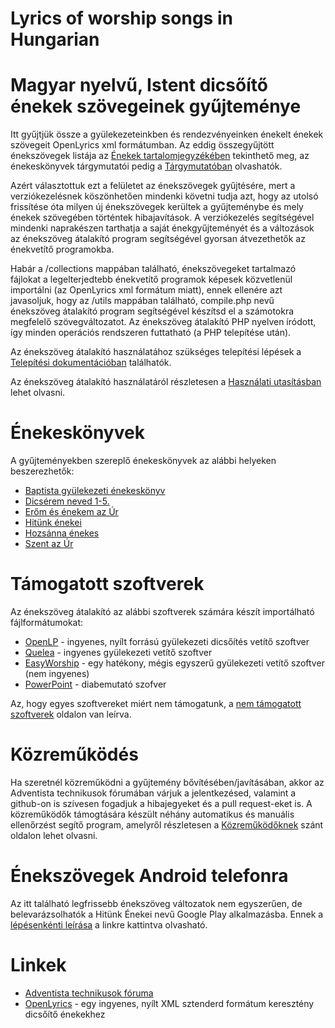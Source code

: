 # Lyrics of worship songs in Hungarian

# Magyar nyelvű, Istent dicsőítő énekek szövegeinek gyűjteménye

Itt gyűjtjük össze a gyülekezeteinkben és rendezvényeinken énekelt énekek
szövegeit OpenLyrics xml formátumban. Az eddig összegyűjtött énekszövegek listája az
[Énekek tartalomjegyzékében](./Contents.md) tekinthető meg, az énekeskönyvek tárgymutatói
pedig a [Tárgymutatóban](./docs/index/README.md) olvashatók.

Azért választottuk ezt a felületet az énekszövegek gyűjtésére, mert a verziókezelésnek
köszönhetően mindenki követni tudja azt, hogy az utolsó frissítése óta milyen új énekszövegek
kerültek a gyűjteménybe és mely énekek szövegében történtek hibajavítások.
A verziókezelés segítségével mindenki naprakészen tarthatja a saját énekgyűjteményét és a
változások az énekszöveg átalakító program segítségével gyorsan átvezethetők az énekvetítő programokba.

Habár a /collections mappában található, énekszövegeket tartalmazó fájlokat a legelterjedtebb
énekvetítő programok képesek közvetlenül importálni (az OpenLyrics xml formátum miatt),
ennek ellenére azt javasoljuk, hogy az /utils mappában található, compile.php nevű énekszöveg
átalakító program segítségével készítsd el a számotokra megfelelő szövegváltozatot.
Az énekszöveg átalakító PHP nyelven íródott, így minden operációs rendszeren futtatható (a PHP telepítése után).

Az énekszöveg átalakító használatához szükséges telepítési lépések a
[Telepítési dokumentációban](./docs/Install.md) találhatók.

Az énekszöveg átalakító használatáról részletesen a [Használati utasításban](./docs/Usage.md) lehet olvasni.

# Énekeskönyvek

A gyűjteményekben szereplő énekeskönyvek az alábbi helyeken beszerezhetők:
* [Baptista gyülekezeti énekeskönyv](http://www.konyvesbolt.baptist.hu/)
* [Dicsérem neved 1-5.](http://dicseremneved.hu/)
* [Erőm és énekem az Úr](http://www.harmat.hu/uzlet/erom-es-enekem-az-ur/)
* [Hitünk énekei](http://adventkiado.hu/)
* [Hozsánna énekes](http://adventista.hu/)
* [Szent az Úr](http://adventista.hu/)

# Támogatott szoftverek
Az énekszöveg átalakító az alábbi szoftverek számára készít importálható fájlformátumokat:
* [OpenLP](https://openlp.org) - ingyenes, nyílt forrású gyülekezeti dicsőítés vetítő szoftver
* [Quelea](https://quelea.org) - ingyenes gyülekezeti vetítő szoftver
* [EasyWorship](https://www.easyworship.com/) - egy hatékony, mégis egyszerű gyülekezeti vetítő szoftver (nem ingyenes)
* [PowerPoint](https://products.office.com/hu-hu/powerpoint) - diabemutató szofver

Az, hogy egyes szoftvereket miért nem támogatunk, a [nem támogatott szoftverek](./docs/NotSupported.md) oldalon van leírva.

# Közreműködés

Ha szeretnél közreműködni a gyűjtemény bővítésében/javításában, akkor az Adventista technikusok fórumában várjuk a jelentkezésed, valamint a github-on is szívesen fogadjuk a hibajegyeket és a pull request-eket is.
A közreműködők támogtására készült néhány automatikus és manuális ellenőrzést segítő program, amelyről részletesen
a [Közreműködőknek](./docs/Contribute.md) szánt oldalon lehet olvasni.

# Énekszövegek Android telefonra

Az itt található legfrissebb énekszöveg változatok nem egyszerűen, de belevarázsolhatók a Hitünk Énekei nevű Google Play alkalmazásba. Ennek a [lépésenkénti leírása](./docs/Android.md) a linkre kattintva olvasható.

# Linkek
* [Adventista technikusok fóruma](http://technika.adventista.hu)
* [OpenLyrics](http://openlyrics.org) - egy ingyenes, nyílt XML sztenderd formátum keresztény dicsőítő énekekhez
